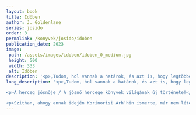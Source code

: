 ```yaml
---
layout: book
title: Időben
author: J. Goldenlane
series: josido
order: 3
permalink: /konyvek/josido/idoben
publication_date: 2023
image: 
 path: /assets/images/idoben/idoben_0_medium.jpg
 height: 500
 width: 333
 alt: Időben
description: '<p>„Tudom, hol vannak a határok, és azt is, hogy legtöbbet átléphetem.” [...]</p>'
long_description: '<p>„Tudom, hol vannak a határok, és azt is, hogy legtöbbet átléphetem.”</p>

<p>A herceg jósnője / A jósnő hercege könyvek világának új története!</p>

<p>Szithan, ahogy annak idején Korinorisi Arh’hin ismerte, már nem létezik. Az eget gyárak füstje festi feketére, gőzmozdony húzta vonatok járják az alföldet, és a város felett ott ragyog az Egyetem mágikus villámokkal szabdalt rézkupolája. Ám ebben az új Szithanban is élnek magiszterek, akik az akaratukhoz hajlítják az időt, és nehezen átlátható játszmákat játszanak hol egymás ellen, hol a Birodalomért, hol pedig csak az egyszerű túlélésért.</p>'
---
```


